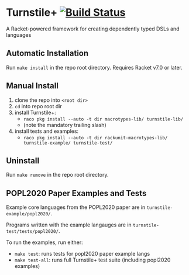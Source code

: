 # Turnstile+ [![Build Status](https://travis-ci.org/stchang/macrotypes.svg?branch=popl2020-artifact)](https://travis-ci.org/stchang/macrotypes)

A Racket-powered framework for creating dependently typed DSLs and languages

## Automatic Installation

Run `make install` in the repo root directory. Requires Racket v7.0 or later.

## Manual Install

1. clone the repo into `<root dir>`
2. `cd` into repo root dir
3. install Turnstile+:
    - `raco pkg install --auto -t dir macrotypes-lib/ turnstile-lib/`
    - (note the mandatory trailing slash)
4. install tests and examples:
    - `raco pkg install --auto -t dir rackunit-macrotypes-lib/ turnstile-example/ turnstile-test/`

## Uninstall

Run `make remove` in the repo root directory.

## POPL2020 Paper Examples and Tests

Example core languages from the POPL2020 paper are in `turnstile-example/popl2020/`.

Programs written with the example langauges are in `turnstile-test/tests/popl2020/`.

To run the examples, run either:

- `make test`: runs tests for popl2020 paper example langs
- `make test-all`: runs full Turnstile+ test suite (including popl2020 examples)

